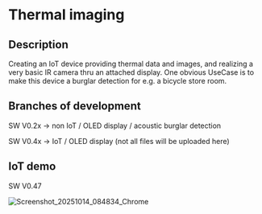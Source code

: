 # Thermal imaging

## Description

Creating an IoT device providing thermal data and images, and realizing a very basic IR camera thru an attached display. One obvious UseCase is to make this device a burglar detection for e.g. a bicycle store room. 

## Branches of development 

SW V0.2x -> non IoT / OLED display / acoustic burglar detection

SW V0.4x -> IoT / OLED display (not all files will be uploaded here)

## IoT demo 

SW V0.47

![Screenshot_20251014_084834_Chrome](https://github.com/user-attachments/assets/00e31675-47b5-4174-abe8-fc946ff78e22)
